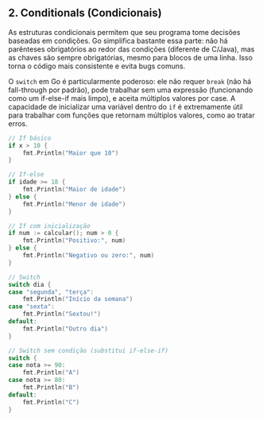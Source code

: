 ## 2. Conditionals (Condicionais)

As estruturas condicionais permitem que seu programa tome decisões baseadas em condições. Go simplifica bastante essa parte: não há parênteses obrigatórios ao redor das condições (diferente de C/Java), mas as chaves são sempre obrigatórias, mesmo para blocos de uma linha. Isso torna o código mais consistente e evita bugs comuns.

O `switch` em Go é particularmente poderoso: ele não requer `break` (não há fall-through por padrão), pode trabalhar sem uma expressão (funcionando como um if-else-if mais limpo), e aceita múltiplos valores por case. A capacidade de inicializar uma variável dentro do `if` é extremamente útil para trabalhar com funções que retornam múltiplos valores, como ao tratar erros.

```go
// If básico
if x > 10 {
    fmt.Println("Maior que 10")
}

// If-else
if idade >= 18 {
    fmt.Println("Maior de idade")
} else {
    fmt.Println("Menor de idade")
}

// If com inicialização
if num := calcular(); num > 0 {
    fmt.Println("Positivo:", num)
} else {
    fmt.Println("Negativo ou zero:", num)
}

// Switch
switch dia {
case "segunda", "terça":
    fmt.Println("Início da semana")
case "sexta":
    fmt.Println("Sextou!")
default:
    fmt.Println("Outro dia")
}

// Switch sem condição (substitui if-else-if)
switch {
case nota >= 90:
    fmt.Println("A")
case nota >= 80:
    fmt.Println("B")
default:
    fmt.Println("C")
}
```
